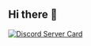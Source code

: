 ## Hi there 👋

[![Discord Server Card](https://cardzera.onrender.com/api/1377865390788444170?backgroundColor=ffffff&buttonColor=000000&buttonText=Entra%20aqui&buttonTextColor=ffffff&infoColor=353535&nameColor=000000&borderRadius=15)](https://discord.gg/yS88exTH)
